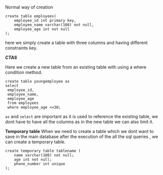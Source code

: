 Normal way of creation
```mysql
create table employees(
	employee_id int primary key,
	employee_name varchar(100) not null,
	employee_age int not null
);
```
here we simply create a table with three columns and having different constraints key.

***CTAS***

Here we create a new table from an existing  table  with using a where condition method.
```mysql
create table youngemployee as 
select
 employee_id,
 employee_name,
 employee_age
 from employees 
 where employee_age <=30;
```
`as` and `select` are important as it is used to reference the existing  table, we dont have to have all the columns as in the new table we can also limit it.

**Temporary  table**
When we need to create a table which we dont want to save in the main database after the execution of the all the sql queries , we can create a temporary table.
```mysql
create temporary table tablename (
	name varchar(100) not null;
	age int not null;
	phone_number int unique
);
```


